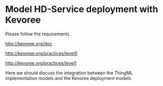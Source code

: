 # Model HD-Service deployment with Kevoree

Please follow the requirements

http://kevoree.org/doc


http://kevoree.org/practices/level0

http://kevoree.org/practices/level1



Here we should discuss the integration between the ThingML implementation models and the Kevoree deployment models.

